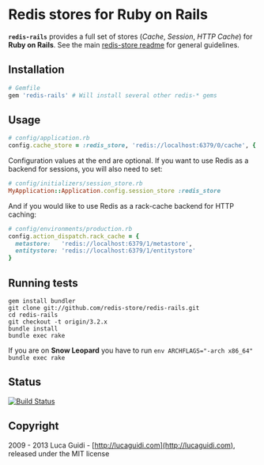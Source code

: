 # Redis stores for Ruby on Rails

__`redis-rails`__ provides a full set of stores (*Cache*, *Session*, *HTTP Cache*) for __Ruby on Rails__. See the main [redis-store readme](https://github.com/redis-store/redis-store) for general guidelines.

## Installation

```ruby
# Gemfile
gem 'redis-rails' # Will install several other redis-* gems
```

## Usage

```ruby
# config/application.rb
config.cache_store = :redis_store, 'redis://localhost:6379/0/cache', { expires_in: 90.minutes }
```

Configuration values at the end are optional. If you want to use Redis as a backend for sessions, you will also need to set:

```ruby
# config/initializers/session_store.rb
MyApplication::Application.config.session_store :redis_store
```

And if you would like to use Redis as a rack-cache backend for HTTP caching:

```ruby
# config/environments/production.rb
config.action_dispatch.rack_cache = {
  metastore:   'redis://localhost:6379/1/metastore',
  entitystore: 'redis://localhost:6379/1/entitystore'
}
```

## Running tests

```shell
gem install bundler
git clone git://github.com/redis-store/redis-rails.git
cd redis-rails
git checkout -t origin/3.2.x
bundle install
bundle exec rake
```

If you are on **Snow Leopard** you have to run `env ARCHFLAGS="-arch x86_64" bundle exec rake`

## Status

[![Build Status](https://secure.travis-ci.org/redis-store/redis-rails.png?branch=3.2.x)](http://travis-ci.org/jodosha/redis-rails?branch=3.2.x)

## Copyright

2009 - 2013 Luca Guidi - [http://lucaguidi.com](http://lucaguidi.com), released under the MIT license
